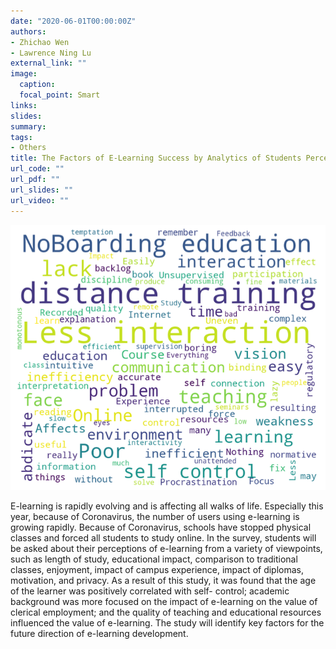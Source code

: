 ```yaml
---
date: "2020-06-01T00:00:00Z"
authors: 
- Zhichao Wen
- Lawrence Ning Lu
external_link: ""
image:
  caption: 
  focal_point: Smart
links: 
slides:
summary:
tags:
- Others
title: The Factors of E-Learning Success by Analytics of Students Perceptions
url_code: ""
url_pdf: ""
url_slides: ""
url_video: ""
---
```


![](plot1.png)

E-learning is rapidly evolving and is affecting all walks of life. Especially this year, because of Coronavirus, the number of users using e-learning is growing rapidly. Because of Coronavirus, schools have stopped physical classes and forced all students to study online. In the survey, students will be asked about their perceptions of e-learning from a variety of viewpoints, such as length of study, educational impact, comparison to traditional classes, enjoyment, impact of campus experience, impact of diplomas, motivation, and privacy. As a result of this study, it was found that the age of the learner was positively correlated with self- control; academic background was more focused on the impact of e-learning on the value of clerical employment; and the quality of teaching and educational resources influenced the value of e-learning. The study will identify key factors for the future direction of e-learning development.